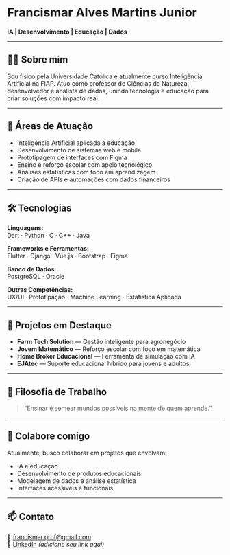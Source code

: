 # Francismar Alves Martins Junior  
**IA | Desenvolvimento | Educação | Dados**

---

## 👨‍💻 Sobre mim  
Sou físico pela Universidade Católica e atualmente curso Inteligência Artificial na FIAP. Atuo como professor de Ciências da Natureza, desenvolvedor e analista de dados, unindo tecnologia e educação para criar soluções com impacto real.

---

## 🧠 Áreas de Atuação  
- Inteligência Artificial aplicada à educação  
- Desenvolvimento de sistemas web e mobile  
- Prototipagem de interfaces com Figma  
- Ensino e reforço escolar com apoio tecnológico  
- Análises estatísticas com foco em aprendizagem  
- Criação de APIs e automações com dados financeiros  

---

## 🛠️ Tecnologias  
**Linguagens:**  
Dart · Python · C · C++ · Java  

**Frameworks e Ferramentas:**  
Flutter · Django · Vue.js · Bootstrap · Figma  

**Banco de Dados:**  
PostgreSQL · Oracle  

**Outras Competências:**  
UX/UI · Prototipação · Machine Learning · Estatística Aplicada  

---

## 🌱 Projetos em Destaque  
- **Farm Tech Solution** — Gestão inteligente para agronegócio  
- **Jovem Matemático** — Reforço escolar com foco em matemática  
- **Home Broker Educacional** — Ferramenta de simulação com IA  
- **EJAtec** — Suporte educacional híbrido para jovens e adultos  

---

## 📌 Filosofia de Trabalho  
> “Ensinar é semear mundos possíveis na mente de quem aprende.”

---

## 🤝 Colabore comigo  
Atualmente, busco colaborar em projetos que envolvam:  
- IA e educação  
- Desenvolvimento de produtos educacionais  
- Modelagem de dados e análise estatística  
- Interfaces acessíveis e funcionais  

---

## 📫 Contato  
📧 francismar.prof@gmail.com  
🔗 [LinkedIn](https://www.linkedin.com) _(adicione seu link aqui)_  
